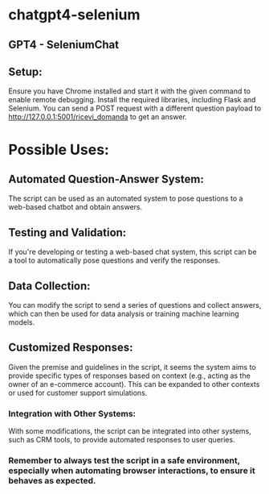 # chatgpt4-selenium
## GPT4 - SeleniumChat 

## Setup:
Ensure you have Chrome installed and start it with the given command to enable remote debugging.
Install the required libraries, including Flask and Selenium.
You can send a POST request with a different question payload to http://127.0.0.1:5001/ricevi_domanda to get an answer.

# Possible Uses:
## Automated Question-Answer System:
The script can be used as an automated system to pose questions to a web-based chatbot and obtain answers.

## Testing and Validation:
If you're developing or testing a web-based chat system, this script can be a tool to automatically pose questions and verify the responses.

## Data Collection:
You can modify the script to send a series of questions and collect answers, which can then be used for data analysis or training machine learning models.

## Customized Responses:
Given the premise and guidelines in the script, it seems the system aims to provide specific types of responses based on context (e.g., acting as the owner of an e-commerce account). This can be expanded to other contexts or used for customer support simulations.

### Integration with Other Systems:
With some modifications, the script can be integrated into other systems, such as CRM tools, to provide automated responses to user queries.

### Remember to always test the script in a safe environment, especially when automating browser interactions, to ensure it behaves as expected.

